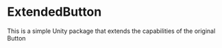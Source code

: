 # ExtendedButton
 This is a simple Unity package that extends the capabilities of the original Button
